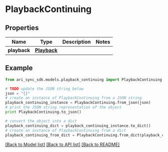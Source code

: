 # PlaybackContinuing


## Properties
Name | Type | Description | Notes
------------ | ------------- | ------------- | -------------
**playback** | [**Playback**](Playback.md) |  | 

## Example

```python
from ari_sync_sdk.models.playback_continuing import PlaybackContinuing

# TODO update the JSON string below
json = "{}"
# create an instance of PlaybackContinuing from a JSON string
playback_continuing_instance = PlaybackContinuing.from_json(json)
# print the JSON string representation of the object
print PlaybackContinuing.to_json()

# convert the object into a dict
playback_continuing_dict = playback_continuing_instance.to_dict()
# create an instance of PlaybackContinuing from a dict
playback_continuing_from_dict = PlaybackContinuing.from_dict(playback_continuing_dict)
```
[[Back to Model list]](../README.md#documentation-for-models) [[Back to API list]](../README.md#documentation-for-api-endpoints) [[Back to README]](../README.md)


